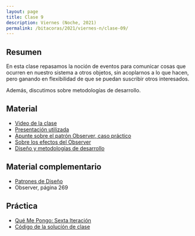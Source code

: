 ```yaml
---
layout: page
title: Clase 9
description: Viernes (Noche, 2021)
permalink: /bitacoras/2021/viernes-n/clase-09/
---
```



## Resumen

En esta clase repasamos la noción de eventos para comunicar cosas que ocurren en nuestro sistema a otros objetos, sin acoplarnos a lo que hacen, pero ganando en flexibilidad de que se puedan suscribir otros interesados.

Además, discutimos sobre metodologías de desarrollo.


## Material

- [Video de la clase](https://us02web.zoom.us/rec/share/3PF3L6372TlOH6vPtmuHR65_Mo_Paaa80XdMr6Vfzxz9b2Fxn2v7iPw_o35j8MG6?startTime=1593209247000)
- [Presentación utilizada](https://docs.google.com/presentation/d/18y4Xr1nMGFd2Kh2z-SSLdK1NwgOhMbe2xnNAk8PEhAs/edit)
- [Apunte sobre el patrón Observer, caso práctico](https://docs.google.com/document/d/1h8Cce8faTG65RXoElPvAsPS-I8H2MxMbemzMcYCL56I/edit)
- [Sobre los efectos del Observer](https://docs.google.com/document/d/1UwTcRLugqDgZuqfWvOxckwk27UBjDo70AF1znzX24QM/edit#heading=h.y04j3mise0wn)
- [Diseño y metodologías de desarrollo](https://docs.google.com/document/d/11PQO8NPSOV4SW0ZwtFsh4RCtWubuEBV6E5qPicqJNKs/edit)

## Material complementario

- [Patrones de Diseño](https://www.utnianos.com.ar/foro/attachment.php?aid=3577)
- Observer, página 269

## Práctica

- [Qué Me Pongo: Sexta Iteración](https://docs.google.com/document/d/1NxqhJj70kt-_4aw-CawlISdJZyedzoOcLAVJAZVZISE/edit#)
- [Código de la solucíón de clase](https://gist.github.com/flbulgarelli/ef546da56968d24c0284d8e43152946a)
